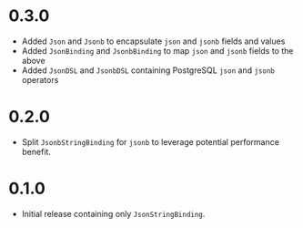 # 0.3.0
- Added `Json` and `Jsonb` to encapsulate `json` and `jsonb` fields and values
- Added `JsonBinding` and `JsonbBinding` to map `json` and `jsonb` fields to the above
- Added `JsonDSL` and `JsonbDSL` containing PostgreSQL `json` and `jsonb` operators

# 0.2.0
- Split `JsonbStringBinding` for `jsonb` to leverage potential performance benefit.

# 0.1.0
- Initial release containing only `JsonStringBinding`.

